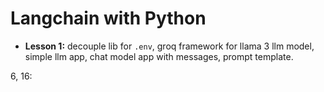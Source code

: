 # **Langchain with Python**

- **Lesson 1:** decouple lib for `.env`, groq framework for llama 3 llm model, simple llm app, chat model app with messages, prompt template.




6, 16:
